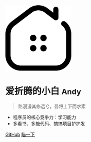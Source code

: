 <img src="_media/icon.svg" alt="logo " style="zoom:20%;" />

# 爱折腾的小白 <small>Andy</small>

> 路漫漫其修远兮，吾将上下而求索

- 程序员的核心竞争力：学习能力
- 多看书、多敲代码、搞搞项目护护发

[GitHub](https://github.com/wangzhiyuan1221/) [瞄一下](/?id=更新日志) 

